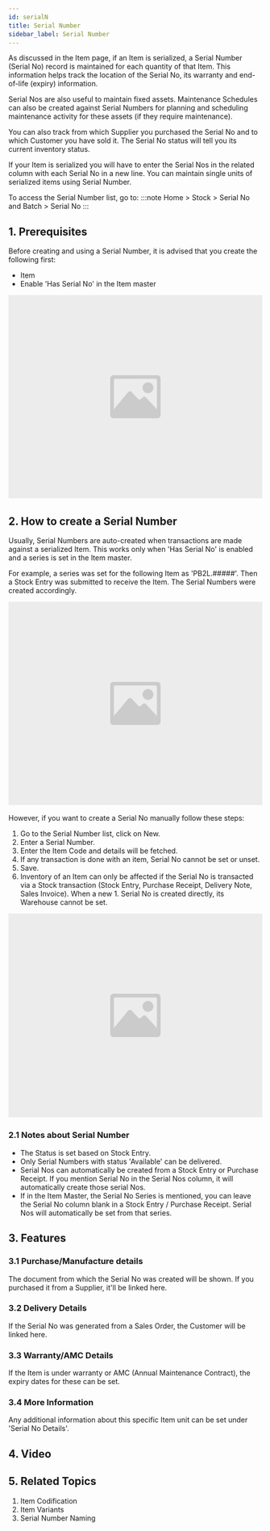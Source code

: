 ```yaml
---
id: serialN
title: Serial Number
sidebar_label: Serial Number
---
```


As discussed in the Item page, if an Item is serialized, a Serial Number (Serial No) record is maintained for each quantity of that Item. This information helps track the location of the Serial No, its warranty and end-of-life (expiry) information.

Serial Nos are also useful to maintain fixed assets. Maintenance Schedules can also be created against Serial Numbers for planning and scheduling maintenance activity for these assets (if they require maintenance).

You can also track from which Supplier you purchased the Serial No and to which Customer you have sold it. The Serial No status will tell you its current inventory status.

If your Item is serialized you will have to enter the Serial Nos in the related column with each Serial No in a new line. You can maintain single units of serialized items using Serial Number.

To access the Serial Number list, go to:
:::note
Home > Stock > Serial No and Batch > Serial No
:::

## 1. Prerequisites

Before creating and using a Serial Number, it is advised that you create the following first:

- Item
- Enable 'Has Serial No' in the Item master

![image](images/image.jpg)

## 2. How to create a Serial Number

Usually, Serial Numbers are auto-created when transactions are made against a serialized Item. This works only when 'Has Serial No' is enabled and a series is set in the Item master.

For example, a series was set for the following Item as 'PB2L.#####'. Then a Stock Entry was submitted to receive the Item. The Serial Numbers were created accordingly.

![image](images/image.jpg)

However, if you want to create a Serial No manually follow these steps:

1. Go to the Serial Number list, click on New.
1. Enter a Serial Number.
1. Enter the Item Code and details will be fetched.
1. If any transaction is done with an item, Serial No cannot be set or unset.
1. Save.
1. Inventory of an Item can only be affected if the Serial No is transacted via a Stock transaction (Stock Entry, Purchase Receipt, Delivery Note, Sales Invoice). When a new 1. Serial No is created directly, its Warehouse cannot be set.

![image](images/image.jpg)

### 2.1 Notes about Serial Number

- The Status is set based on Stock Entry.
- Only Serial Numbers with status 'Available' can be delivered.
- Serial Nos can automatically be created from a Stock Entry or Purchase Receipt. If you mention Serial No in the Serial Nos column, it will automatically create those serial Nos.
- If in the Item Master, the Serial No Series is mentioned, you can leave the Serial No column blank in a Stock Entry / Purchase Receipt. Serial Nos will automatically be set from that series.

## 3. Features

### 3.1 Purchase/Manufacture details

The document from which the Serial No was created will be shown. If you purchased it from a Supplier, it'll be linked here.

### 3.2 Delivery Details

If the Serial No was generated from a Sales Order, the Customer will be linked here.

### 3.3 Warranty/AMC Details

If the Item is under warranty or AMC (Annual Maintenance Contract), the expiry dates for these can be set.

### 3.4 More Information

Any additional information about this specific Item unit can be set under 'Serial No Details'.

## 4. Video

## 5. Related Topics

1. Item Codification
1. Item Variants
1. Serial Number Naming

